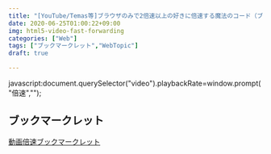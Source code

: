 ```yaml
---
title: "[YouTube/Temas等]ブラウザのみで2倍速以上の好きに倍速する魔法のコード（ブックマークレット）"
date: 2020-06-25T01:00:22+09:00
img: html5-video-fast‐forwarding
categories: ["Web"]
tags: ["ブックマークレット","WebTopic"]
draft: true

---
```




javascript:document.querySelector("video").playbackRate=window.prompt("倍速","");

## ブックマークレット

<a href="javascript%3Adocument.querySelector%28%22video%22%29.playbackRate%3Dwindow.prompt%28%22%E5%80%8D%E9%80%9F%22%2C%22%22%29%3B" class=download>動画倍速ブックマークレット</a>



